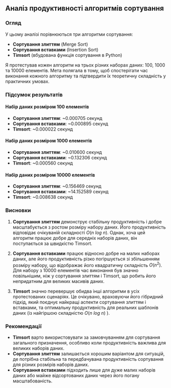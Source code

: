 ## Аналіз продуктивності алгоритмів сортування

### Огляд

У цьому аналізі порівнюються три алгоритми сортування:
- **Сортування злиттям** (Merge Sort)
- **Сортування вставками** (Insertion Sort)
- **Timsort** (вбудована функція сортування в Python)

Я протестував кожен алгоритм на трьох різних наборах даних: 100, 1000 та 10000 елементів. Мета полягала в тому, щоб спостерігати час виконання кожного алгоритму та підтвердити їх теоретичну складність у практичних умовах.

### Підсумок результатів

#### Набір даних розміром 100 елементів
- **Сортування злиттям**: ~0.000705 секунд
- **Сортування вставками**: ~0.000895 секунд
- **Timsort**: ~0.000022 секунд

#### Набір даних розміром 1000 елементів
- **Сортування злиттям**: ~0.010600 секунд
- **Сортування вставками**: ~0.132306 секунд
- **Timsort**: ~0.000560 секунд

#### Набір даних розміром 10000 елементів
- **Сортування злиттям**: ~0.156469 секунд
- **Сортування вставками**: ~14.152589 секунд
- **Timsort**: ~0.008638 секунд

### Висновки

1. **Сортування злиттям** демонструє стабільну продуктивність і добре масштабується з ростом розміру набору даних. Його продуктивність відповідає очікуваній складності $O(n \ log \ n)$. Однак, хоча цей алгоритм працює добре для середніх наборів даних, він поступається за швидкістю Timsort.

2. **Сортування вставками** працює відносно добре на малих наборах даних, але його продуктивність різко погіршується зі збільшенням розміру набору, що відображає його квадратичну складність $O(n^2)$. Для набору з 10000 елементів час виконання був значно повільнішим, ніж у сортування злиттям і Timsort, що робить його непридатним для великих масивів даних.

3. **Timsort** значно перевершує обидва інші алгоритми в усіх протестованих сценаріях. Це очікувано, враховуючи його гібридний підхід, який поєднує найкращі аспекти сортування злиттям і вставками, та оптимальну продуктивність для реальних шаблонів даних (із найгіршою складністю $O(n \ log \ n)$ ).

### Рекомендації

- **Timsort** варто використовувати за замовчуванням для сортування загального призначення, особливо коли продуктивність важлива для великих наборів даних.
- **Сортування злиттям** залишається хорошим варіантом для ситуацій, де потрібна стабільна та передбачувана продуктивність сортування для різних розмірів наборів даних.
- **Сортування вставками** підходить лише для дуже малих наборів даних або майже відсортованих даних через його погану масштабованість.
